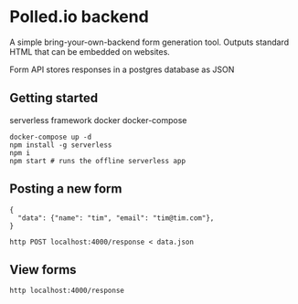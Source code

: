 # Polled.io backend

A simple bring-your-own-backend form generation tool. Outputs standard HTML that can be embedded on websites.

Form API stores responses in a postgres database as JSON

## Getting started

serverless framework
docker
docker-compose

```
docker-compose up -d
npm install -g serverless
npm i
npm start # runs the offline serverless app
```

## Posting a new form

```
{
  "data": {"name": "tim", "email": "tim@tim.com"},
}

http POST localhost:4000/response < data.json
```

## View forms

```
http localhost:4000/response
```
